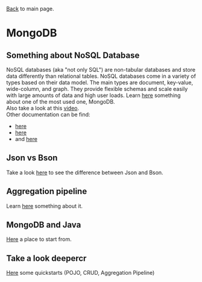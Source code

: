 [Back](../README.md) to main page.

# MongoDB

## Something about NoSQL Database
NoSQL databases (aka "not only SQL") are non-tabular databases and store data differently than relational tables. NoSQL databases come in a variety of types based on their data model. The main types are document, key-value, wide-column, and graph. They provide flexible schemas and scale easily with large amounts of data and high user loads.
Learn [here](https://www.mongodb.com/nosql-explained) something about one of the most used one, MongoDB. <br/>
Also take a look at this [video](https://www.youtube.com/watch?v=pWbMrx5rVBE). <br/>
Other documentation can be find: 
- [here](https://www.tutorialspoint.com/mongodb/index.htm)
- [here](https://www.javatpoint.com/mongodb-tutorial)
- and [here](https://www.tutorialspoint.com/mongodb/mongodb_tutorial.pdf)

## Json vs Bson
Take a look [here](https://www.mongodb.com/json-and-bson) to see the difference between Json and Bson. 

## Aggregation pipeline
Learn [here](https://www.mongodb.com/docs/manual/core/aggregation-pipeline/) something about it. 

## MongoDB and Java
[Here](https://www.mongodb.com/docs/drivers/java-drivers/) a place to start from. <br/>

## Take a look deepercr
[Here](https://www.mongodb.com/developer/languages/java/quickstarts/) some quickstarts (POJO, CRUD, Aggregation Pipeline)
